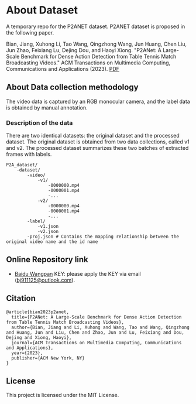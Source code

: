 # About Dataset

A temporary repo for the P2ANET dataset. P2ANET dataset is proposed in the following paper. 

Bian, Jiang, Xuhong Li, Tao Wang, Qingzhong Wang, Jun Huang, Chen Liu, Jun Zhao, Feixiang Lu, Dejing Dou, and Haoyi Xiong. "P2ANet: A Large-Scale Benchmark for Dense Action Detection from Table Tennis Match Broadcasting Videos." ACM Transactions on Multimedia Computing, Communications and Applications (2023). [PDF](https://dl.acm.org/doi/pdf/10.1145/3633516)

## About Data collection methodology

<!--This description gives a detailed process on how the data was collected. It should describe the conditions under which the data was recorded and also the devices used to record the data.-->
The video data is captured by an RGB monocular camera, and the label data is obtained by manual annotation.

### Description of the data

<!--Here you can descibe how the data is organized in this whole dataset. How the data is stored in all the files. You also have to brief about the naming convention of the files in different directories. -->
There are two identical datasets: the original dataset and the processed dataset. The original dataset is obtained from two data collections, called v1 and v2. The processed dataset summarizes these two batches of extracted frames with labels.

```
P2A_dataset/
    -dataset/
        -video/
            -v1/
                -0000000.mp4
                -0000001.mp4
                -...
            -v2/
                -0000000.mp4
                -0000001.mp4
                -...
        -label/
            -v1.json
            -v2.json
        -proj.json # Contains the mapping relationship between the original video name and the id name
```

## Online Repository link

* [Baidu Wangpan](https://pan.baidu.com/s/11YT1P8UyronKKxodhsRqoQ)  KEY: please apply the KEY via email (bj911125@outlook.com).

## Citation

```
@article{bian2023p2anet,
  title={P2ANet: A Large-Scale Benchmark for Dense Action Detection from Table Tennis Match Broadcasting Videos},
  author={Bian, Jiang and Li, Xuhong and Wang, Tao and Wang, Qingzhong and Huang, Jun and Liu, Chen and Zhao, Jun and Lu, Feixiang and Dou, Dejing and Xiong, Haoyi},
  journal={ACM Transactions on Multimedia Computing, Communications and Applications},
  year={2023},
  publisher={ACM New York, NY}
}
```

## License

This project is licensed under the MIT License.
